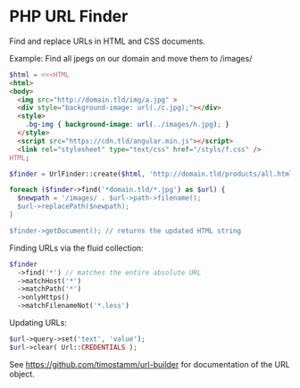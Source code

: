 # PHP URL Finder

Find and replace URLs in HTML and CSS documents. 

Example: Find all jpegs on our domain and move them to /images/

```PHP
$html = <<<HTML
<html>
<body>
  <img src="http://domain.tld/img/a.jpg" >
  <div style="background-image: url(./c.jpg);"></div>
  <style>
    .bg-img { background-image: url(../images/h.jpg); }
  </style>
  <script src="https://cdn.tld/angular.min.js"></script>
  <link rel="stylesheet" type="text/css" href="/styls/f.css" />
HTML;

$finder = UrlFinder::create($html, 'http://domain.tld/products/all.html');

foreach ($finder->find('*domain.tld/*.jpg') as $url) {
  $newpath = '/images/ . $url->path->filename();
  $url->replacePath($newpath);
}

$finder->getDocument(); // returns the updated HTML string
```


Finding URLs via the fluid collection:

```PHP
$finder
  ->find('*') // matches the entire absolute URL
  ->matchHost('*')
  ->matchPath('*')
  ->onlyHttps()
  ->matchFilenameNot('*.less')
```


Updating URLs:  

```PHP
$url->query->set('text', 'value');
$url->clear( Url::CREDENTIALS );
```

See https://github.com/timostamm/url-builder for documentation 
of the URL object.
